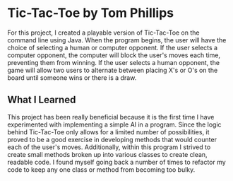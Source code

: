 # Tic-Tac-Toe by Tom Phillips

For this project, I created a playable version of Tic-Tac-Toe on the command 
line using Java. When the program begins, the user will have the choice of 
selecting a human or computer opponent. If the user selects a computer opponent, 
the computer will block the user's moves each time, preventing them from 
winning. If the user selects a human opponent, the game will allow two users to 
alternate between placing X's or O's on the board until someone wins or there is 
a draw. 

## What I Learned

This project has been really beneficial because it is the first time I have 
experimented with implementing a simple AI in a program. Since the logic behind 
Tic-Tac-Toe only allows for a limited number of possibilities, it proved to be a 
good exercise in developing methods that would counter each of the user's moves. 
Additionally, within this program I strived to create small methods broken up 
into various classes to create clean, readable code. I found myself going back a 
number of times to refactor my code to keep any one class or method from 
becoming too bulky.
